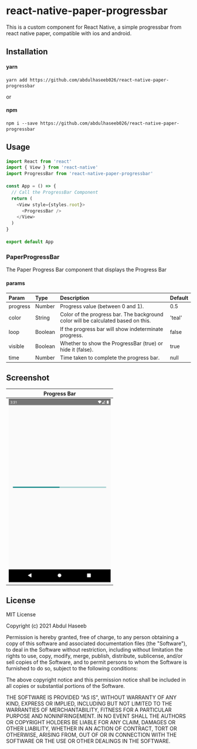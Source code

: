 # react-native-paper-progressbar

This is a custom component for React Native, a simple progressbar from react native paper, compatible with ios and android.

## Installation

#### yarn

```
yarn add https://github.com/abdulhaseeb026/react-native-paper-progressbar
```

or

#### npm

```
npm i --save https://github.com/abdulhaseeb026/react-native-paper-progressbar
```

## Usage

```js
import React from 'react'
import { View } from 'react-native'
import ProgressBar from 'react-native-paper-progressbar'

const App = () => {
  // Call the ProgressBar Component
  return (
    <View style={styles.root}>
      <ProgressBar />
    </View>
  )
}

export default App
```

### PaperProgressBar

The Paper Progress Bar component that displays the Progress Bar

#### params

| Param    | Type    | Description                                                                       | Default |
| :------- | :------ | :-------------------------------------------------------------------------------- | :------ |
| progress | Number  | Progress value (between 0 and 1).                                                 | 0.5     |
| color    | String  | Color of the progress bar. The background color will be calculated based on this. | 'teal'  |
| loop     | Boolean | If the progress bar will show indeterminate progress.                             | false   |
| visible  | Boolean | Whether to show the ProgressBar (true) or hide it (false).                        | true    |
| time     | Number  | Time taken to complete the progress bar.                                          | null    |

<!--
## Contributing

## Credits -->

## Screenshot

|                                   Progress Bar                                    |
| :-------------------------------------------------------------------------------: |
| <img src="./src/components/ProgressBar/screenshots/progressbar.png" height="500"> |

## License

MIT License

Copyright (c) 2021 Abdul Haseeb

Permission is hereby granted, free of charge, to any person obtaining a copy
of this software and associated documentation files (the "Software"), to deal
in the Software without restriction, including without limitation the rights
to use, copy, modify, merge, publish, distribute, sublicense, and/or sell
copies of the Software, and to permit persons to whom the Software is
furnished to do so, subject to the following conditions:

The above copyright notice and this permission notice shall be included in all
copies or substantial portions of the Software.

THE SOFTWARE IS PROVIDED "AS IS", WITHOUT WARRANTY OF ANY KIND, EXPRESS OR
IMPLIED, INCLUDING BUT NOT LIMITED TO THE WARRANTIES OF MERCHANTABILITY,
FITNESS FOR A PARTICULAR PURPOSE AND NONINFRINGEMENT. IN NO EVENT SHALL THE
AUTHORS OR COPYRIGHT HOLDERS BE LIABLE FOR ANY CLAIM, DAMAGES OR OTHER
LIABILITY, WHETHER IN AN ACTION OF CONTRACT, TORT OR OTHERWISE, ARISING FROM,
OUT OF OR IN CONNECTION WITH THE SOFTWARE OR THE USE OR OTHER DEALINGS IN THE
SOFTWARE.
